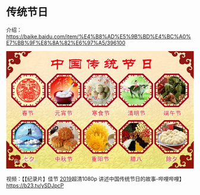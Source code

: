 # 传统节日

介绍：
<https://baike.baidu.com/item/%E4%B8%AD%E5%9B%BD%E4%BC%A0%E7%BB%9F%E8%8A%82%E6%97%A5/396100>

![节日-01](/images/jieri-01.jpg)

视频：【【纪录片】佳节 [2019](3集)超清1080p 讲述中国传统节日的故事-哔哩哔哩】 <https://b23.tv/ySDJpcP>
